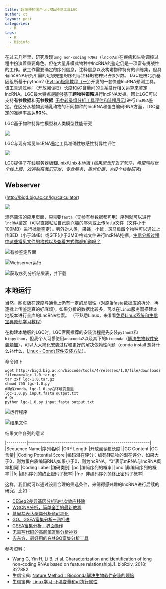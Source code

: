 ```yaml
---
title: 超简便的国产lncRNA预测工具LGC
author: ct
layout: post
categories:
  - R
tags:
  - R
  - Bioinfo
---
```


在过去几年里，研究发现`long non-coding RNAs (lncRNAs)`在疾病和生物调控过程中扮演着重要角色。但在大量非模式物种中lncRNA的鉴定仍是一项富有挑战性的工作。该工作需要确定的序列信息，注释信息以及构建物种特有的训练集，但具有lncRNA研究所需的足够完整的序列与注释的物种只占很少数。
LGC是由北京基因组所基于python2 ([Python极简教程（一）](https://mp.weixin.qq.com/s/9BNrq8Lu7hjtO2BAKOIXOA))开发的一款快速lncRNA预测工具，该工具通过`ORF`（开放阅读框）长度和`G`C含量间的关系进行相关运算来鉴定lncRNA。LGC最大特点是能够基于**跨物种策略**进行lncRNA发掘。因此LGC可以支持**有参数据**和**无参数据** ([无参转录组分析工具评估和流程展示](http://mp.weixin.qq.com/s/4HANWJY4oL7jGziroHfEpQ))进行`lncRNA`鉴定。在区分从植物到哺乳动物的不同物种的lncRNA和蛋白编码RNA方面，LGC鉴定的准确率高达**90%**。

LGC基于物种特异性模型和人类模型性能研究

![](http://www.ehbio.com/ehbio_resource/LGC_specific.png)

LGC与现有常见lncRNA鉴定工具准确性敏感性特异性评估

![](http://www.ehbio.com/ehbio_resource/LGC_sensitivity.png)


LGC提供了在线服务器版和Linix/Unix本地版 (*如果您也开发了软件，希望同时做个线上版，欢迎联系我们开发，专业服务，质优价廉，也投个核酸研究*)

## Webserver 
	
(http://bigd.big.ac.cn/lgc/calculator)

![](http://www.ehbio.com/ehbio_resource/LGC_webgui.png)

漂亮简洁的应用页面，只需要`fasta`（无参有参数据都可用）序列就可以进行`lncRNA`鉴定（可以直接粘贴自己感兴趣的序列或上传fasta文件（文件小于100MB）进行批量鉴定）。另外对人类，果蝇，小鼠，斑马鱼四个物种可以通过上传BED（小于3MB）或GTF(小于3MB)格式文件进行lncRNA挖掘。[生信分析过程中这些常见文件的格式以及查看方式你都知道吗？](https://mp.weixin.qq.com/s/ziVuUJ_y9drKJN12WXnPfg)
                     
![有参鉴定界面](http://www.ehbio.com/ehbio_resource/LGC_online1.png)

![Webserver运行](http://www.ehbio.com/ehbio_resource/LGC_online3.png)

![获取序列分析结果表，并下载](http://www.ehbio.com/ehbio_resource/LGC_online4.png)
 
## 本地运行

当然，网页版在速度与通量上仍有一定的局限性（对原始fasta数据库的拆分，再逐批上传鉴定真的好麻烦）。如果分析的数据比较多，可以在`linux`服务器搭建本地版本进行全库的LncRNA检索。 （不熟悉Linux，来看看[免费Linux系统和生信宝典原创学习教程](https://mp.weixin.qq.com/s/rXjQfyEX2FnuW9HTM_Uc8Q)）

在构建本地版的LGC时，LGC官网推荐的安装流程是先安装`python2`和`biopython`，但我个人习惯使用`anaconda2`以及其下的`bioconda`（[解决生物软件安装烦恼](https://mp.weixin.qq.com/s/VeexRyguwozqrMaOeeMF7Q)），可以大大简化安装过程和更好的解决依赖性问题（conda install 想补什么补什么，[Linux - Conda软件安装方法](http://mp.weixin.qq.com/s/A4_j8ZbyprMr1TT_wgisQQ)）。

命令如下

```
wget http://bigd.big.ac.cn/biocode/tools/4/releases/1.0/file/download?filename=lgc-1.0.tar.gz
tar zxf lgc-1.0.tar.gz
chmod 755 lgc-1.0.py
#确保conda，lgc-1.0.py在环境变量里
lgc-1.0.py input.fasta output.txt 
# Or
python lgc-1.0.py input.fasta output.txt
```

![运行程序](http://www.ehbio.com/ehbio_resource/LGC_commang1.png)

![结果文件](http://www.ehbio.com/ehbio_resource/LGC_command2.png)

结果文件各列的意义

|----------|-------------------------------------------------------------|
|Sequence Name|序列名称|
|ORF Length	|开放阅读框长度|
|GC Content	|GC含量|
|Coding Potential Score	|编码潜在评分：编码转录物的潜在评分，如果大于0，则为蛋白质编码RNA;如果小于0，则为ncRNA。“0”表示mRNA与lncRNA概率相同|
|Coding Label	|编码类别|
|pc	|编码序列的概率|
|pnc	|非编码序列的概率|
|fc	|编码序列的终止密码子概率|
|fnc	|非编码序列的终止密码子概率|

这样，我们就可以通过设置合理的筛选条件，来筛得感兴趣的lncRNA进行后续的研究，比如：

* [DESeq2差异基因分析和批次效应移除](https://mp.weixin.qq.com/s/Vmhx_TGxNkQzkekf93Xl4w)
* [WGCNA分析，简单全面的最新教程](https://mp.weixin.qq.com/s/PMb2xwADvnMwaipyFXdtzQ)
* [基因共表达聚类分析和可视化](http://mp.weixin.qq.com/s/ST2SAmfKOptpJOHS8podmQ)
* [GO、GSEA富集分析一网打进](http://mp.weixin.qq.com/s/d1KCETQZ88yaOLGwAtpWYg)
* [GSEA富集分析 - 界面操作](http://mp.weixin.qq.com/s/3Nd3urhfRGkw-F0LGZrlZQ)
* [无需写代码的高颜值富集分析神器](https://mp.weixin.qq.com/s/GidnT_ivj3o3asn3327JpQ)
* [去东方，最好用的在线GO富集分析工具](https://mp.weixin.qq.com/s/l6j2encDfEQkt2UeNCMFhg)

参考资料：

* Wang G, Yin H, Li B, et al. Characterization and identification of long non-coding RNAs based on feature relationship[J]. bioRxiv, 2018: 327882.
* 生信宝典: [Nature Method：Bioconda解决生物软件安装的烦恼](https://mp.weixin.qq.com/s/VeexRyguwozqrMaOeeMF7)
* 生信宝典: [Linux学习-环境变量和可执行属性](https://mp.weixin.qq.com/s/poFpNHQgHDr0qr2wqfVNdw?)



